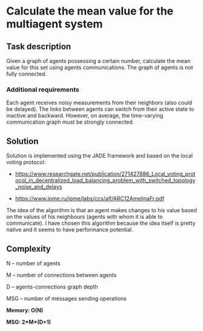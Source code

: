 # Calculate the mean value for the multiagent system

## Task description
Given a graph of agents possessing a certain number, calculate the mean value for this set using agents communications. The graph of agents is not fully connected. 

### Additional requirements
Each agent receives noisy measurements from their neighbors (also could be delayed). The links between agents can switch from their active state to inactive and backward. However, on average, the time-varying communication graph must be strongly connected.

## Solution

Solution is implemented using the JADE framework and based on the local voting protocol:
 * https://www.researchgate.net/publication/271427886_Local_voting_protocol_in_decentralized_load_balancing_problem_with_switched_topology_noise_and_delays

 * https://www.ipme.ru/ipme/labs/ccs/alf/ARC12AmelinaFr.pdf

The idea of the algorithm is that an agent makes changes to his value based on the values of his neighbours (agents with whom it is able to communicate). I have chosen this algorithm because the idea itself is pretty native and it seems to have performance potential.  

## Complexity

N – number of agents

M – number of connections between agents

D – agents-connections graph depth

MSG – number of messages sending operations


**Memory: O(N)**

**MSG: 2\*M\*(D+1)**
